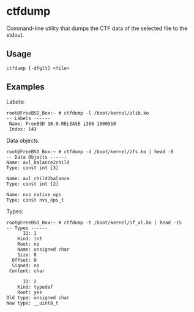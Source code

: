 # ctfdump
Command-line utility that dumps the CTF data of the selected file to the
stdout.

## Usage
`ctfdump [-dfglt] <file>`

## Examples
Labels:
```
root@FreeBSD_Box:~ # ctfdump -l /boot/kernel/zlib.ko
-- Labels ------
 Name: FreeBSD 10.0-RELEASE i386 1000510
 Index: 143
```

Data objects:
```
root@FreeBSD_Box:~ # ctfdump -d /boot/kernel/zfs.ko | head -9
-- Data Objects ------
Name: avl_balance2child
Type: const int [3]

Name: avl_child2balance
Type: const int [2]

Name: nvs_native_ops
Type: const nvs_ops_t
```

Types:
```
root@FreeBSD_Box:~ # ctfdump -t /boot/kernel/if_xl.ko | head -15
-- Types ------
      ID: 1
    Kind: int
    Root: no
    Name: unsigned char
    Size: 8
  Offset: 0
  Signed: no
 Content: char

      ID: 2
    Kind: typedef
    Root: yes
Old type: unsigned char
New type: __uint8_t
```

